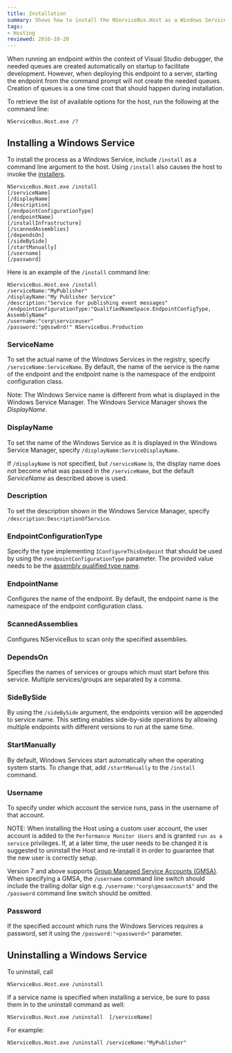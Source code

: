 ```yaml
---
title: Installation
summary: Shows how to install the NServiceBus.Host as a Windows Service
tags:
- Hosting
reviewed: 2016-10-20
---
```


When running an endpoint within the context of Visual Studio debugger, the needed queues are created automatically on startup to facilitate development. However, when deploying this endpoint to a server, starting the endpoint from the command prompt will not create the needed queues. Creation of queues is a one time cost that should happen during installation.

To retrieve the list of available options for the host, run the following at the command line:

```dos
NServiceBus.Host.exe /?
```


## Installing a Windows Service

To install the process as a Windows Service, include `/install` as a command line argument to the host. Using `/install` also causes the host to invoke the [installers](/nservicebus/operations/installers.md).

```dos
NServiceBus.Host.exe /install
[/serviceName]
[/displayName]
[/description]
[/endpointConfigurationType]
[/endpointName]
[/installInfrastructure]
[/scannedAssemblies]
[/dependsOn]
[/sideBySide]
[/startManually]
[/username]
[/password]
```

Here is an example of the `/install` command line:

```dos
NServiceBus.Host.exe /install 
/serviceName:"MyPublisher"
/displayName:"My Publisher Service"
/description:"Service for publishing event messages"
/endpointConfigurationType:"QualifiedNameSpace.EndpointConfigType, AssemblyName"
/username:"corp\serviceuser"
/password:"p@ssw0rd!" NServiceBus.Production
```


### ServiceName

To set the actual name of the Windows Services in the registry, specify `/serviceName:ServiceName`. By default, the name of the service is the name of the endpoint and the endpoint name is the namespace of the endpoint configuration class.

Note: The Windows Service name is different from what is displayed in the Windows Service Manager. The Windows Service Manager shows the *DisplayName*.


### DisplayName

To set the name of the Windows Service as it is displayed in the Windows Service Manager, specify `/displayName:ServiceDisplayName`.

If `/displayName` is not specified, but `/serviceName` is, the display name does not become what was passed in the `/serviceName`, but the default *ServiceName* as described above is used.


### Description

To set the description shown in the Windows Service Manager, specify
`/description:DescriptionOfService`.


### EndpointConfigurationType

Specify the type implementing `IConfigureThisEndpoint` that should be used by using the `/endpointConfigurationType` parameter. The provided value needs to be the [assembly qualified type name](https://msdn.microsoft.com/en-us/library/system.type.assemblyqualifiedname(v=vs.110).aspx).


### EndpointName

Configures the name of the endpoint. By default, the endpoint name is the namespace of the endpoint configuration class.


### ScannedAssemblies

Configures NServiceBus to scan only the specified assemblies.


### DependsOn

Specifies the names of services or groups which must start before this service. Multiple services/groups are separated by a comma.


### SideBySide

By using the `/sideBySide` argument, the endpoints version will be appended to service name. This setting enables side-by-side operations by allowing multiple endpoints with different versions to run at the same time.


### StartManually

By default, Windows Services start automatically when the operating system starts. To change that, add
`/startManually` to the `/install` command.


### Username

To specify under which account the service runs, pass in the username of that account.

NOTE: When installing the Host using a custom user account, the user account is added to the `Performance Monitor Users` and is granted `run as a service` privileges. If, at a later time, the user needs to be changed it is suggested to uninstall the Host and re-install it in order to guarantee that the new user is correctly setup.

Version 7 and above supports [Group Managed Service Accounts (GMSA)](http://blog.windowsserversecurity.com/2015/01/27/step-by-step-guide-to-configure-group-managed-service-accounts/).  When specifying a GMSA,  the `/username` command line switch should include the trailing dollar sign e.g. `/username:"corp\gmsaaccount$"` and the `/password` command line switch should be omitted.


### Password

If the specified account which runs the Windows Services requires a password, set it using the `/password:"<password>"` parameter.


## Uninstalling a Windows Service

To uninstall, call

```dos
NServiceBus.Host.exe /uninstall
```

If a service name is specified when installing a service, be sure to pass them in to the uninstall command as well:

```dos
NServiceBus.Host.exe /uninstall  [/serviceName]
```

For example:

```dos
NServiceBus.Host.exe /uninstall /serviceName:"MyPublisher"
```